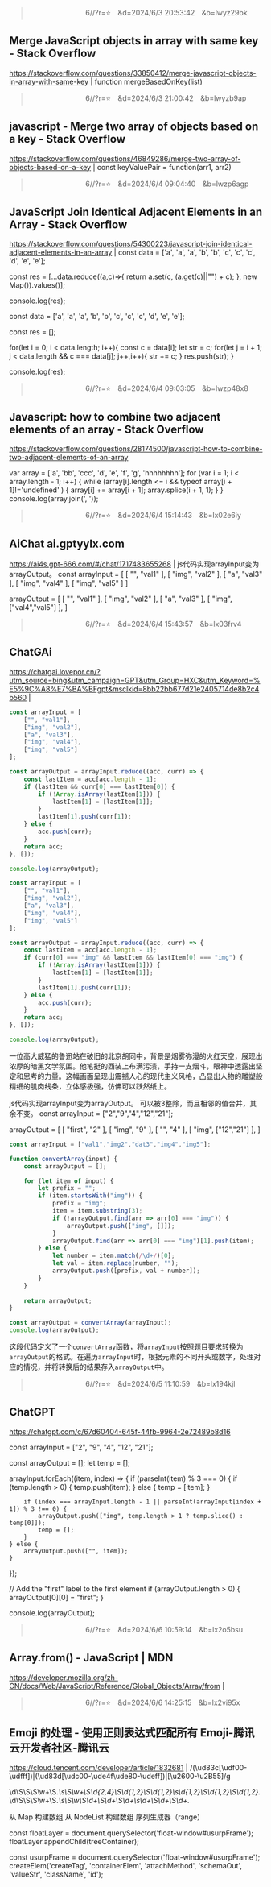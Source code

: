 
>　　　　　　　　6//?r=⭐　&d=2024/6/3 20:53:42　&b=lwyz29bk
## Merge JavaScript objects in array with same key - Stack Overflow
https://stackoverflow.com/questions/33850412/merge-javascript-objects-in-array-with-same-key
|
function mergeBasedOnKey(list)

>　　　　　　　　6//?r=⭐　&d=2024/6/3 21:00:42　&b=lwyzb9ap
## javascript - Merge two array of objects based on a key - Stack Overflow
https://stackoverflow.com/questions/46849286/merge-two-array-of-objects-based-on-a-key
|
const keyValuePair = function(arr1, arr2)

>　　　　　　　　6//?r=⭐　&d=2024/6/4 09:04:40　&b=lwzp6agp
## JavaScript Join Identical Adjacent Elements in an Array - Stack Overflow
https://stackoverflow.com/questions/54300223/javascript-join-identical-adjacent-elements-in-an-array
|
const data = ['a', 'a', 'a', 'b', 'b', 'c', 'c', 'c', 'd', 'e', 'e'];

const res = [...data.reduce((a,c)=>{
	return a.set(c, (a.get(c)||"") + c);
}, new Map()).values()];

console.log(res);

const data = ['a', 'a', 'a', 'b', 'b', 'c', 'c', 'c', 'd', 'e', 'e'];

const res = [];

for(let i = 0; i < data.length; i++){
  const c = data[i];
  let str = c;
  for(let j = i + 1; j < data.length && c === data[j]; j++,i++){
      str += c;
  }
  res.push(str);
}

console.log(res);

>　　　　　　　　6//?r=⭐　&d=2024/6/4 09:03:05　&b=lwzp48x8
## Javascript: how to combine two adjacent elements of an array - Stack Overflow
https://stackoverflow.com/questions/28174500/javascript-how-to-combine-two-adjacent-elements-of-an-array

var array = ['a', 'bb', 'ccc', 'd', 'e', 'f', 'g', 'hhhhhhhh'];
for (var i = 1; i < array.length - 1; i++) {
	while (array[i].length <= i && typeof array[i + 1]!='undefined' ) {
		array[i] += array[i + 1];
		array.splice(i + 1, 1);
	}
}
console.log(array.join(', '));

>　　　　　　　　6//?r=⭐　&d=2024/6/4 15:14:43　&b=lx02e6iy
## AiChat ai.gptyylx.com
https://ai4s.gpt-666.com/#/chat/1717483655268
|
js代码实现arrayInput变为arrayOutput。
const arrayInput = [
    [
        "",
        "val1"
    ],
    [
        "img",
        "val2"
    ],
    [
        "a",
        "val3"
    ],
    [
        "img",
        "val4"
    ],
    [
        "img",
        "val5"
    ]
]

arrayOutput = [
    [
        "",
        "val1"
    ],
    [
        "img",
        "val2"
    ],
    [
        "a",
        "val3"
    ],
    [
        "img",
        ["val4","val5"]
    ],
]

>　　　　　　　　6//?r=⭐　&d=2024/6/4 15:43:57　&b=lx03frv4
## ChatGAi
https://chatgai.lovepor.cn/?utm_source=bing&utm_campaign=GPT&utm_Group=HXC&utm_Keyword=%E5%9C%A8%E7%BA%BFgpt&msclkid=8bb22bb677d21e2405714de8b2c4b560
|
```javascript
const arrayInput = [
    ["", "val1"],
    ["img", "val2"],
    ["a", "val3"],
    ["img", "val4"],
    ["img", "val5"]
];

const arrayOutput = arrayInput.reduce((acc, curr) => {
    const lastItem = acc[acc.length - 1];
    if (lastItem && curr[0] === lastItem[0]) {
        if (!Array.isArray(lastItem[1])) {
            lastItem[1] = [lastItem[1]];
        }
        lastItem[1].push(curr[1]);
    } else {
        acc.push(curr);
    }
    return acc;
}, []);

console.log(arrayOutput);
```
```javascript
const arrayInput = [
    ["", "val1"],
    ["img", "val2"],
    ["a", "val3"],
    ["img", "val4"],
    ["img", "val5"]
];

const arrayOutput = arrayInput.reduce((acc, curr) => {
    const lastItem = acc[acc.length - 1];
    if (curr[0] === "img" && lastItem && lastItem[0] === "img") {
        if (!Array.isArray(lastItem[1])) {
            lastItem[1] = [lastItem[1]];
        }
        lastItem[1].push(curr[1]);
    } else {
        acc.push(curr);
    }
    return acc;
}, []);

console.log(arrayOutput);
```
一位高大威猛的鲁迅站在破旧的北京胡同中，背景是烟雾弥漫的火红天空，展现出浓厚的暗黑文学氛围。他笔挺的西装上布满污渍，手持一支烟斗，眼神中透露出坚定和思考的力量。这幅画面呈现出震撼人心的现代主义风格，凸显出人物的雕塑般精细的肌肉线条，立体感极强，仿佛可以跃然纸上。

js代码实现arrayInput变为arrayOutput。
可以被3整除，而且相邻的值合并，其余不变。
const arrayInput = ["2","9","4","12","21"];

arrayOutput = [
    [
        "first",
        "2"
    ],
    [
        "img",
        "9"
    ],
    [
        "",
        "4"
    ],
    [
        "img",
        ["12","21"]
    ],
]

```javascript
const arrayInput = ["val1","img2","dat3","img4","img5"];

function convertArray(input) {
    const arrayOutput = [];

    for (let item of input) {
        let prefix = "";
        if (item.startsWith("img")) {
            prefix = "img";
            item = item.substring(3);
            if (!arrayOutput.find(arr => arr[0] === "img")) {
                arrayOutput.push(["img", []]);
            }
            arrayOutput.find(arr => arr[0] === "img")[1].push(item);
        } else {
            let number = item.match(/\d+/)[0];
            let val = item.replace(number, "");
            arrayOutput.push([prefix, val + number]);
        }
    }
    
    return arrayOutput;
}

const arrayOutput = convertArray(arrayInput);
console.log(arrayOutput);
```

这段代码定义了一个`convertArray`函数，将`arrayInput`按照题目要求转换为`arrayOutput`的格式。在遍历`arrayInput`时，根据元素的不同开头或数字，处理对应的情况，并将转换后的结果存入`arrayOutput`中。

>　　　　　　　　6//?r=⭐　&d=2024/6/5 11:10:59　&b=lx194kjl
## ChatGPT
https://chatgpt.com/c/67d60404-645f-44fb-9964-2e72489b8d16

const arrayInput = ["2", "9", "4", "12", "21"];

const arrayOutput = [];
let temp = [];

arrayInput.forEach((item, index) => {
    if (parseInt(item) % 3 === 0) {
        if (temp.length > 0) {
            temp.push(item);
        } else {
            temp = [item];
        }

        if (index === arrayInput.length - 1 || parseInt(arrayInput[index + 1]) % 3 !== 0) {
            arrayOutput.push(["img", temp.length > 1 ? temp.slice() : temp[0]]);
            temp = [];
        }
    } else {
        arrayOutput.push(["", item]);
    }
});

// Add the "first" label to the first element
if (arrayOutput.length > 0) {
    arrayOutput[0][0] = "first";
}

console.log(arrayOutput);

>　　　　　　　　6//?r=⭐　&d=2024/6/6 10:59:14　&b=lx2o5bsu
## Array.from() - JavaScript | MDN
https://developer.mozilla.org/zh-CN/docs/Web/JavaScript/Reference/Global_Objects/Array/from
|

>　　　　　　　　6//?r=⭐　&d=2024/6/6 14:25:15　&b=lx2vi95x
## Emoji 的处理 - 使用正则表达式匹配所有 Emoji-腾讯云开发者社区-腾讯云
https://cloud.tencent.com/developer/article/1832681
|
/(\ud83c[\udf00-\udfff])|(\ud83d[\udc00-\ude4f\ude80-\udeff])|[\u2600-\u2B55]/g

\d\S\S\S\w+\S.*\s\S\w+\S\d{2,4}\S\d{1,2}\S\d{1,2}\s\d{1,2}\S\d{1,2}\S\d{1,2}.*
\d\S\S\S\w+\S.*\s\S\w\S\d+\S\d+\S\d+\s\d+\S\d+\S\d+.*

从 Map 构建数组
从 NodeList 构建数组
序列生成器（range）

const floatLayer = document.querySelector('float-window#usurpFrame');
  floatLayer.appendChild(treeContainer);

const usurpFrame = document.querySelector('float-window#usurpFrame');
createElem('createTag', 'containerElem', 'attachMethod', 'schemaOut', 'valueStr', 'className', 'id');